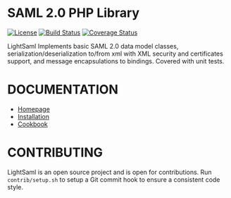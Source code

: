 SAML 2.0 PHP Library
====================

[![License](https://img.shields.io/packagist/l/lightsaml/lightsaml.svg)](https://packagist.org/packages/lightsaml/lightsaml)
[![Build Status](https://travis-ci.org/madkom/lightSAML.svg?branch=master)](https://travis-ci.org/madkom/lightSAML)
[![Coverage Status](https://coveralls.io/repos/github/madkom/lightSAML/badge.svg?branch=master)](https://coveralls.io/github/madkom/lightSAML?branch=master)

LightSaml Implements basic SAML 2.0 data model classes, serialization/deserialization to/from xml with XML security and
certificates support, and message encapsulations to bindings. Covered with unit tests.


DOCUMENTATION
=============

* [Homepage](http://www.lightsaml.com/LightSAML-Core/)
* [Installation](http://www.lightsaml.com/LightSAML-Core/Installation/)
* [Cookbook](http://www.lightsaml.com/LightSAML-Core/Cookbook/)


CONTRIBUTING
============

LightSaml is an open source project and is open for contributions.
Run `contrib/setup.sh` to setup a Git commit hook to ensure a consistent code style.
